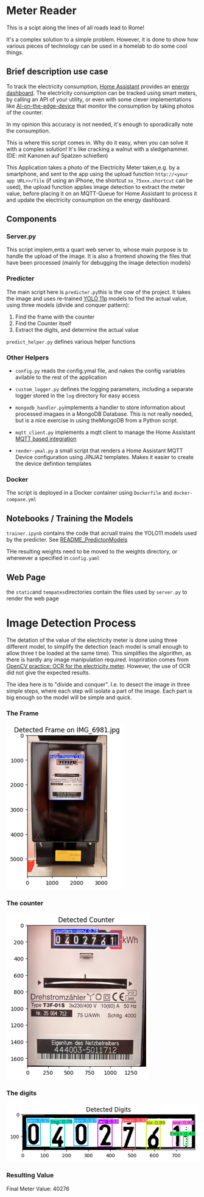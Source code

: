 # Meter Reader

This is a scipt along the lines of all roads lead to Rome!

It's a complex solution to a simple problem. However, it is done to show how various pieces of technology can be used in a homelab to do some cool things.

## Brief description use case
To track the electricity consumption, [Home Assistant](https://homeassistant.io) provides an [energy dashboard](https://www.home-assistant.io/docs/energy/). The electricity consumption can be tracked using smart meters, by calling an API of your utility, or even with some clever implementations like [AI-on-the-edge-device](https://github.com/jomjol/AI-on-the-edge-device) that monitor the consumption by taking photos of the counter.

In my opinion this accuracy is not needed, it's enough to sporadically note the consumption. 

This is where this script comes in. Why do it easy, when you can solve it with a complex solution! It's like cracking a walnut with a sledgehammer. (DE: mit Kanonen auf Spatzen schießen)

This Application takes a photo of the Electricity Meter taken,e.g. by a smartphone, and sent to the app using the upload function `http://<your app URL>>/file` (if using an iPhone, the shortcut `so_75xxx.shortcut` can be used), the upload function applies image detection to extract the meter value, before placing it on an MQTT-Queue for Home Assistant to process it and update the electricity consumption on the energy dashboard.

## Components

### Server.py
This script implem,ents a quart web server to, whose main purpose is to handle the upload of the image. It is also a frontend showing the files that have been processed (mainly for debugging the image detection models)

### Predicter
The main script here is `predicter.py`this is the cow of the project. It takes the image and uses re-trained [YOLO 11p](https://docs.ultralytics.com/models/yolo11/) models to find the actual value, using three models (divide and conquer pattern):
1. Find the frame with the counter
2. Find the Counter itself
3. Extract the digits, and determine the actual value

`predict_helper.py` defines various helper functions

### Other Helpers 

- `config.py` reads the config.ymal file, and nakes the config variables avilable to the rest of the application

- `custom_logger.py` defines the logging parameters, including a separate logger stored in the `log` directory for easy access

- `mongodb_handler.py`implements a handler to store information about processed imagaes in a MongoDB Database. This is not really needed, but is a nice exercise in using theMongoDB from a Python script.

- `mqtt_client.py` implements a mqtt client to manage the Home Assistant [MQTT based integration](https://www.home-assistant.io/integrations/mqtt/) 

- `render-ymal.py` a small script that renders a Home Assistant MQTT Device configuration using JINJA2 templates. Makes it easier to create the device defintion templates 

### Docker
The script is deployed in a Docker container using `Dockerfile` and `docker-compase.yml`

## Notebooks / Training the Models

`trainer.ipynb` contains the code that acruall trains the YOLO11 models used by the predicter. See [README_PredictonModels](./docs/README_PredictionModels.md)

THe resulting weights need to be moved to the weights directory, or whereever a specified in `config.yaml`

## Web Page
the `static`and `tempates`directories contain the files used by `server.py` to render the web page

# Image Detection Process
The detation of the value of the electricity meter is done using three different model, to simplify the detection (each model is small enough to allow three t be loaded at the same time). This simplifies the algorithm, as there is hardly any image manipulation required. Inspriration comes from [OpenCV practice: OCR for the electricity meter](https://en.kompf.de/cplus/emeocv.html). However, the use of OCR did not give the expected results.

The idea here is to "divide and conquer". I.e. to desect the image in three simple steps, where each step will isolate a part of the image. Each part is big enough so the model will be simple and quick.


### The Frame

![Detected Frame](./static/detected-frame.png)

### The counter

![Detected Counter](./static/detected-counter.png)

### The digits

![Detected Digits](./static/detected-digits.png)


### Resulting Value

Final Meter Value: 40276

